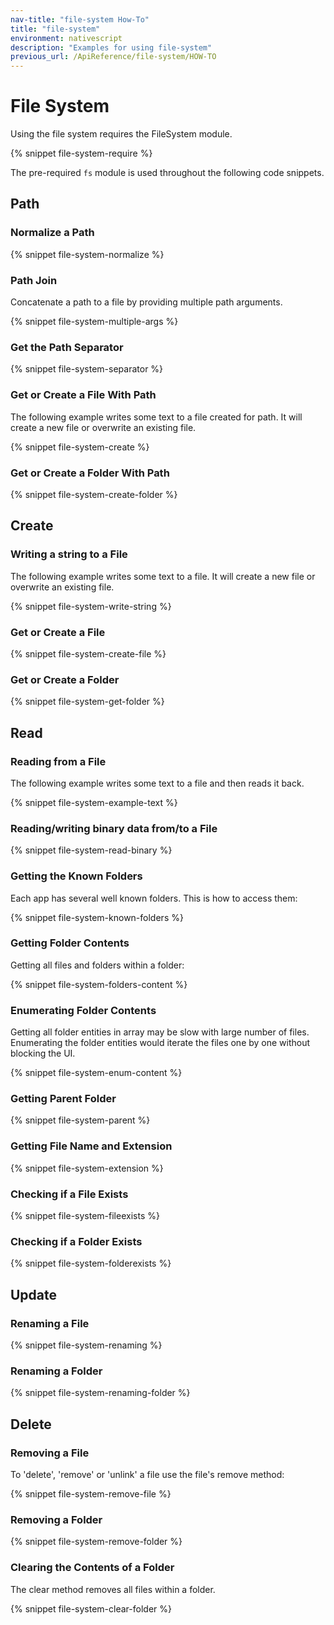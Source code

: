 ```yaml
---
nav-title: "file-system How-To"
title: "file-system"
environment: nativescript
description: "Examples for using file-system"
previous_url: /ApiReference/file-system/HOW-TO
---
```


# File System

Using the file system requires the FileSystem module.

{% snippet file-system-require %}

The pre-required `fs` module is used throughout the following code snippets.

## Path

### Normalize a Path

{% snippet file-system-normalize %}

### Path Join

Concatenate a path to a file by providing multiple path arguments.

{% snippet file-system-multiple-args %}

### Get the Path Separator

{% snippet file-system-separator %}

### Get or Create a File With Path

The following example writes some text to a file created for path.
It will create a new file or overwrite an existing file.

{% snippet file-system-create %}

### Get or Create a Folder With Path

{% snippet file-system-create-folder %}

## Create

### Writing a string to a File

The following example writes some text to a file.
It will create a new file or overwrite an existing file.

{% snippet file-system-write-string %}

### Get or Create a File

{% snippet file-system-create-file %}

### Get or Create a Folder

{% snippet file-system-get-folder %}

## Read

### Reading from a File

The following example writes some text to a file and then reads it back.

{% snippet file-system-example-text %}

### Reading/writing binary data from/to a File

{% snippet file-system-read-binary %}

### Getting the Known Folders

Each app has several well known folders. This is how to access them:

{% snippet file-system-known-folders %}

### Getting Folder Contents

Getting all files and folders within a folder:

{% snippet file-system-folders-content %}

### Enumerating Folder Contents

Getting all folder entities in array may be slow with large number of files.
Enumerating the folder entities would iterate the files one by one without blocking the UI.

{% snippet file-system-enum-content %}

### Getting Parent Folder

{% snippet file-system-parent %}

### Getting File Name and Extension

{% snippet file-system-extension %}

### Checking if a File Exists

{% snippet file-system-fileexists %}

### Checking if a Folder Exists

{% snippet file-system-folderexists %}

## Update

### Renaming a File

{% snippet file-system-renaming %}

### Renaming a Folder

{% snippet file-system-renaming-folder %}

## Delete

### Removing a File

To 'delete', 'remove' or 'unlink' a file use the file's remove method:

{% snippet file-system-remove-file %}

### Removing a Folder

{% snippet file-system-remove-folder %}

### Clearing the Contents of a Folder

The clear method removes all files within a folder.

{% snippet file-system-clear-folder %}
